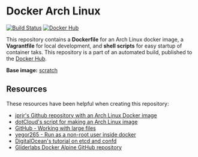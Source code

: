 # Docker Arch Linux

[![Build Status](http://jenkins.hesjevik.im/job/docker-archlinux/badge/icon)](http://jenkins.hesjevik.im/job/docker-archlinux/) [![Docker Hub](https://img.shields.io/badge/docker-ready-blue.svg?style=plastic)](https://registry.hub.docker.com/u/bachelorthesis/archlinux/)

This repository contains a **Dockerfile** for an Arch Linux docker image, a **Vagrantfile** for local development, and **shell scripts** for easy startup of container taks. This repository is a part of an automated build, published to the [Docker Hub][docker_hub_repository].

**Base image:** [scratch][docker_hub_base_image]

[docker_hub_repository]: https://registry.hub.docker.com/u/bachelorthesis/archlinux/
[docker_hub_base_image]: https://registry.hub.docker.com/_/scratch/


## Resources

These resources have been helpful when creating this repository:

* [jprjr's Github repository with an Arch Linux Docker image][github_repository_jprjr_docker_archlinux]
* [dotCloud's script for making an Arch Linux image][github_docker_docker_contrib_mkimage_arch]
* [GitHub - Working with large files][github_working_with_large_files]
* [yegor265 - Run as a non-root user inside docker][yegor265_docker_as_non_root]
* [DigitalOcean's tutorial on etcd and confd][digitalocean_tutorial_etcd_confd]
* [Gliderlabs Docker Alpine GitHub repository][gliderlabs_github_docker_alpine]

[github_repository_jprjr_docker_archlinux]: https://github.com/jprjr/docker-archlinux
[github_docker_docker_contrib_mkimage_arch]: https://github.com/docker/docker/blob/master/contrib/mkimage-arch.sh
[github_working_with_large_files]: https://help.github.com/articles/working-with-large-files/
[yegor265_docker_as_non_root]: http://www.yegor256.com/2014/08/29/docker-non-root.html
[digitalocean_tutorial_etcd_confd]: https://www.digitalocean.com/community/tutorials/how-to-use-confd-and-etcd-to-dynamically-reconfigure-services-in-coreos
[gliderlabs_github_docker_alpine]: https://github.com/gliderlabs/docker-alpine